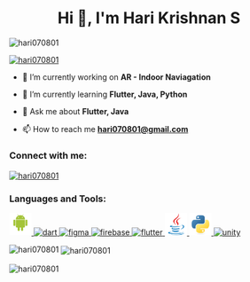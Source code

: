 <h1 align="center">Hi 👋, I'm Hari Krishnan S</h1>
<p align="left"> <img src="https://komarev.com/ghpvc/?username=hari070801&label=Profile%20views&color=0e75b6&style=flat" alt="hari070801" /> </p>

<p align="left"> <a href="https://twitter.com/hari070801" target="blank"><img src="https://img.shields.io/twitter/follow/hari070801?logo=twitter&style=for-the-badge" alt="hari070801" /></a> </p>

- 🔭 I’m currently working on **AR - Indoor Naviagation**

- 🌱 I’m currently learning **Flutter, Java, Python**

- 💬 Ask me about **Flutter, Java**

- 📫 How to reach me **hari070801@gmail.com**

<h3 align="left">Connect with me:</h3>
<p align="left">
<a href="https://twitter.com/hari070801" target="blank"><img align="center" src="https://raw.githubusercontent.com/rahuldkjain/github-profile-readme-generator/master/src/images/icons/Social/twitter.svg" alt="hari070801" height="30" width="40" /></a>
</p>

<h3 align="left">Languages and Tools:</h3>
<p align="left"> <a href="https://developer.android.com" target="_blank" rel="noreferrer"> <img src="https://raw.githubusercontent.com/devicons/devicon/master/icons/android/android-original-wordmark.svg" alt="android" width="40" height="40"/> </a> <a href="https://dart.dev" target="_blank" rel="noreferrer"> <img src="https://www.vectorlogo.zone/logos/dartlang/dartlang-icon.svg" alt="dart" width="40" height="40"/> </a> <a href="https://www.figma.com/" target="_blank" rel="noreferrer"> <img src="https://www.vectorlogo.zone/logos/figma/figma-icon.svg" alt="figma" width="40" height="40"/> </a> <a href="https://firebase.google.com/" target="_blank" rel="noreferrer"> <img src="https://www.vectorlogo.zone/logos/firebase/firebase-icon.svg" alt="firebase" width="40" height="40"/> </a> <a href="https://flutter.dev" target="_blank" rel="noreferrer"> <img src="https://www.vectorlogo.zone/logos/flutterio/flutterio-icon.svg" alt="flutter" width="40" height="40"/> </a> <a href="https://www.java.com" target="_blank" rel="noreferrer"> <img src="https://raw.githubusercontent.com/devicons/devicon/master/icons/java/java-original.svg" alt="java" width="40" height="40"/> </a> <a href="https://www.python.org" target="_blank" rel="noreferrer"> <img src="https://raw.githubusercontent.com/devicons/devicon/master/icons/python/python-original.svg" alt="python" width="40" height="40"/> </a> <a href="https://unity.com/" target="_blank" rel="noreferrer"> <img src="https://www.vectorlogo.zone/logos/unity3d/unity3d-icon.svg" alt="unity" width="40" height="40"/> </a> </p>

<p><img align="left" src="https://github-readme-stats.vercel.app/api/top-langs?username=hari070801&show_icons=true&locale=en&layout=compact" alt="hari070801" /></p>

<p>&nbsp;<img align="center" src="https://github-readme-stats.vercel.app/api?username=hari070801&show_icons=true&locale=en" alt="hari070801" /></p>

<p><img align="center" src="https://github-readme-streak-stats.herokuapp.com/?user=hari070801&" alt="hari070801" /></p>
